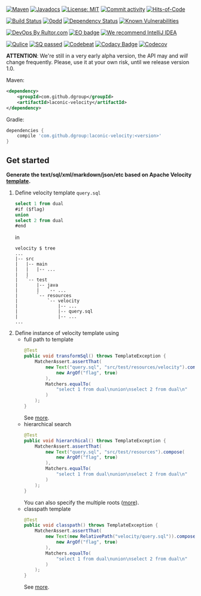 [![Maven](https://img.shields.io/maven-central/v/com.github.dgroup/laconic-velocity.svg)](https://mvnrepository.com/artifact/com.github.dgroup/laconic-velocity)
[![Javadocs](http://www.javadoc.io/badge/com.github.dgroup/laconic-velocity.svg)](http://www.javadoc.io/doc/com.github.dgroup/laconic-velocity)
[![License: MIT](https://img.shields.io/github/license/mashape/apistatus.svg)](./license.txt) 
[![Commit activity](https://img.shields.io/github/commit-activity/y/dgroup/laconic-velocity.svg?style=flat-square)](https://github.com/dgroup/laconic-velocity/graphs/commit-activity)
[![Hits-of-Code](https://hitsofcode.com/github/dgroup/laconic-velocity)](https://hitsofcode.com/view/github/dgroup/laconic-velocity)

[![Build Status](https://travis-ci.org/dgroup/laconic-velocity.svg?branch=master&style=for-the-badge)](https://travis-ci.org/dgroup/laconic-velocity)
[![0pdd](http://www.0pdd.com/svg?name=dgroup/laconic-velocity)](http://www.0pdd.com/p?name=dgroup/laconic-velocity)
[![Dependency Status](https://requires.io/github/dgroup/laconic-velocity/requirements.svg?branch=dev)](https://requires.io/github/dgroup/laconic-velocity/requirements/?branch=dev)
[![Known Vulnerabilities](https://snyk.io/test/github/dgroup/laconic-velocity/badge.svg)](https://snyk.io/org/dgroup/project/58b731a9-6b07-4ccf-9044-ad305ad243e6/?tab=dependencies&vulns=vulnerable)

[![DevOps By Rultor.com](http://www.rultor.com/b/dgroup/laconic-velocity)](http://www.rultor.com/p/dgroup/laconic-velocity)
[![EO badge](http://www.elegantobjects.org/badge.svg)](http://www.elegantobjects.org/#principles)
[![We recommend IntelliJ IDEA](http://www.elegantobjects.org/intellij-idea.svg)](https://www.jetbrains.com/idea/)

[![Qulice](https://img.shields.io/badge/qulice-passed-blue.svg)](http://www.qulice.com/)
[![SQ passed](https://sonarcloud.io/api/project_badges/measure?project=com.github.dgroup%3Alaconic-velocity&metric=alert_status)](https://sonarcloud.io/dashboard?id=com.github.dgroup%3Alaconic-velocity)
[![Codebeat](https://codebeat.co/badges/7bf04e42-06e8-461f-aea8-ea1e196f22de)](https://codebeat.co/projects/github-com-dgroup-laconic-velocity-master)
[![Codacy Badge](https://api.codacy.com/project/badge/Grade/011685357fc44898a8538d3e51d8da70)](https://www.codacy.com/app/dgroup/laconic-velocity?utm_source=github.com&amp;utm_medium=referral&amp;utm_content=dgroup/laconic-velocity&amp;utm_campaign=Badge_Grade)
[![Codecov](https://codecov.io/gh/dgroup/laconic-velocity/branch/master/graph/badge.svg?token=Pqdeao3teI)](https://codecov.io/gh/dgroup/laconic-velocity)

**ATTENTION**: We're still in a very early alpha version, the API
may and _will_ change frequently. Please, use it at your own risk,
until we release version 1.0.

Maven:
```xml
<dependency>
    <groupId>com.github.dgroup</groupId>
    <artifactId>laconic-velocity</artifactId>
</dependency>
```
Gradle:
```groovy
dependencies {
    compile 'com.github.dgroup:laconic-velocity:<version>'
}
```
## Get started
**Generate the text/sql/xml/markdown/json/etc based on Apache Velocity [template](/src/main/java/com/github/dgroup/velocity/Template.java).**
 1. Define velocity template `query.sql`
    ```sql
    select 1 from dual
    #if ($flag)
    union
    select 2 from dual
    #end
    ```
    in
    ```
    velocity $ tree
    ...
    |-- src
    |   |-- main
    |   |   |-- ...
    |   |
    |   `-- test
    |       |-- java
    |       |   `-- ...
    |       `-- resources
    |           `-- velocity
    |               |-- ...
    |               |-- query.sql
    |               |-- ...
    ...

    ```
 2. Define instance of velocity template using
    - full path to template
      ```java
      @Test
      public void transformSql() throws TemplateException {
          MatcherAssert.assertThat(
              new Text("query.sql", "src/test/resources/velocity").compose(
                  new ArgOf("flag", true)
              ),
              Matchers.equalTo(
                  "select 1 from dual\nunion\nselect 2 from dual\n"
              )
          );
      }
      ```
      See [more](/src/test/java/com/github/dgroup/velocity/template/TextTest.java).
    - hierarchical search
      ```java
      @Test
      public void hierarchical() throws TemplateException {
          MatcherAssert.assertThat(
              new Text("query.sql", "src/test/resources").compose(
                  new ArgOf("flag", true)
              ),
              Matchers.equalTo(
                  "select 1 from dual\nunion\nselect 2 from dual\n"
              )
          );
      }
      ```
      You can also specify the multiple roots ([more](/src/main/java/com/github/dgroup/velocity/template/Text.java#L64)).
    - classpath template
      ```java
      @Test
      public void classpath() throws TemplateException {
          MatcherAssert.assertThat(
              new Text(new RelativePath("velocity/query.sql")).compose(
                  new ArgOf("flag", true)
              ),
              Matchers.equalTo(
                  "select 1 from dual\nunion\nselect 2 from dual\n"
              )
          );
      }
      ```
      See [more](/src/test/java/com/github/dgroup/velocity/template/ClasspathTest.java#L124).
